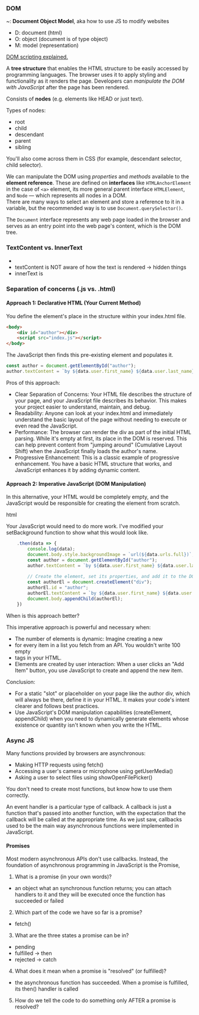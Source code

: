 
### DOM
~: **Document Object Model**, aka how to use JS to modify websites
- D: document (html)
- O: object (document is of type object)
- M: model (representation)

[DOM scripting explained.](https://explainers.dev/dom-scripting/)

A **tree structure** that enables the HTML structure to be easily accessed by programming languages. The browser uses it to apply styling and functionality as it renders the page. Developers can *manipulate the DOM with JavaScript* after the page has been rendered.<br/>

Consists of **nodes** (e.g. elements like HEAD or just text).<br/>

Types of nodes:
- root
- child
- descendant
- parent
- sibling

You'll also come across them in CSS (for example, descendant selector, child selector).<br/>

We can manipulate the DOM using *properties* and *methods* available to the **element reference**. These are defined on **interfaces** like `HTMLAnchorElement` in the case of `<a>` element, its more general parent interface `HTMLElement`, and `Node` — which represents all nodes in a DOM. <br/>
There are many ways to select an element and store a reference to it in a variable, but the recommended way is to use `Document.querySelector()`.<br/>

The `Document` interface represents any web page loaded in the browser and serves as an entry point into the web page's content, which is the DOM tree.


### TextContent vs. InnerText
- [](https://developer.mozilla.org/en-US/docs/Web/API/HTMLElement/innerText)
- textContent is NOT aware of how the text is rendered -> hidden things
- innerText is

### Separation of concerns (.js vs. .html)

#### Approach 1: Declarative HTML (Your Current Method)
You define the element's place in the structure within your index.html file.

```html
<body>
    <div id="author"></div>
    <script src="index.js"></script>
</body>
```
The JavaScript then finds this pre-existing element and populates it.

```javascript
const author = document.getElementById("author");
author.textContent = `by ${data.user.first_name} ${data.user.last_name}`;
```

Pros of this approach:

* Clear Separation of Concerns: Your HTML file describes the structure of your page, and your JavaScript file describes its behavior. This makes your project easier to understand, maintain, and debug.
* Readability: Anyone can look at your index.html and immediately understand the basic layout of the page without needing to execute or even read the JavaScript.
* Performance: The browser can render the div as part of the initial HTML parsing. While it's empty at first, its place in the DOM is reserved. This can help prevent content from "jumping around" (Cumulative Layout Shift) when the JavaScript finally loads the author's name.
* Progressive Enhancement: This is a classic example of progressive enhancement. You have a basic HTML structure that works, and JavaScript enhances it by adding dynamic content.

#### Approach 2: Imperative JavaScript (DOM Manipulation)
In this alternative, your HTML would be completely empty, and the JavaScript would be responsible for creating the element from scratch.

html
<!-- Alternative index.html -->
<body>
    <!-- The author div would be inserted here by JS -->
    <script src="index.js"></script>
</body>
Your JavaScript would need to do more work. I've modified your setBackground function to show what this would look like.

```javascript
    .then(data => {
        console.log(data);
        document.body.style.backgroundImage = `url(${data.urls.full})`;
        const author = document.getElementById("author");
        author.textContent = `by ${data.user.first_name} ${data.user.last_name}`;
        
        // Create the element, set its properties, and add it to the DOM
        const authorEl = document.createElement("div");
        authorEl.id = "author";
        authorEl.textContent = `by ${data.user.first_name} ${data.user.last_name}`;
        document.body.appendChild(authorEl);
    })
```

When is this approach better?

This imperative approach is powerful and necessary when:

* The number of elements is dynamic: Imagine creating a new <li> for every item in a list you fetch from an API. You wouldn't write 100 empty <li> tags in your HTML.
* Elements are created by user interaction: When a user clicks an "Add Item" button, you use JavaScript to create and append the new item. 

Conclusion:
* For a static "slot" or placeholder on your page like the author div, which will always be there, define it in your HTML. It makes your code's intent clearer and follows best practices.
* Use JavaScript's DOM manipulation capabilities (createElement, appendChild) when you need to dynamically generate elements whose existence or quantity isn't known when you write the HTML.

### Async JS

Many functions provided by browsers are asynchronous:
- Making HTTP requests using fetch()
- Accessing a user's camera or microphone using getUserMedia()
- Asking a user to select files using showOpenFilePicker()

You don't need to create most functions, but know how to use them correctly.

An event handler is a particular type of callback. A callback is just a function that's passed into another function, with the expectation that the callback will be called at the appropriate time. As we just saw, callbacks used to be the main way asynchronous functions were implemented in JavaScript.

#### Promises

Most modern asynchronous APIs don't use callbacks. Instead, the foundation of asynchronous programming in JavaScript is the Promise,

1. What is a promise (in your own words)?
- an object what an synchronous function returns; you can attach handlers to it and they will be executed once the function has succeeded or failed


2. Which part of the code we have so far is a promise?
- fetch()

3. What are the three states a promise can be in?
- pending
- fulfilled -> then
- rejected -> catch

4. What does it mean when a promise is "resolved" (or fulfilled)?
 - the asynchronous function has succeeded. When a promise is fulfilled, its then() handler is called

5. How do we tell the code to do something only AFTER a
   promise is resolved?